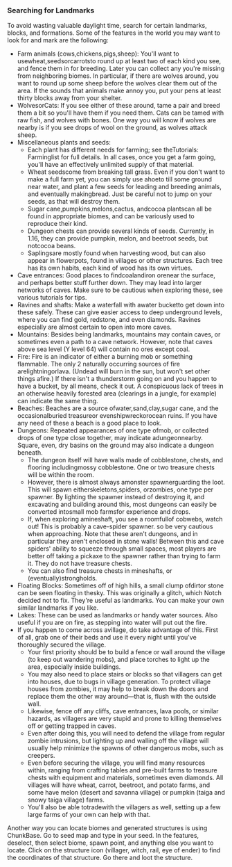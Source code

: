 ### Searching for Landmarks
To avoid wasting valuable daylight time, search for certain landmarks, blocks, and formations. Some of the features in the world you may want to look for and mark are the following:

- Farm animals (cows,chickens,pigs,sheep): You'll want to usewheat,seedsorcarrotsto round up at least two of each kind you see, and fence them in for breeding. Later you can collect any you're missing from neighboring biomes. In particular, if there are wolves around, you want to round up some sheep before the wolves clear them out of the area. If the sounds that animals make annoy you, put your pens at least thirty blocks away from your shelter.
- WolvesorCats: If you see either of these around, tame a pair and breed them a bit so you'll have them if you need them. Cats can be tamed with raw fish, and wolves with bones. One way you will know if wolves are nearby is if you see drops of wool on the ground, as wolves attack sheep.
- Miscellaneous plants and seeds:
	- Each plant has different needs for farming; see theTutorials: Farminglist for full details.  In all cases, once you get a farm going, you'll have an effectively unlimited supply of that material.
	- Wheat seedscome from breaking tall grass. Even if you don't want to make a full farm yet, you can simply use ahoeto till some ground near water, and plant a few seeds for leading and breeding animals, and eventually makingbread. Just be careful not to jump on your seeds, as that will destroy them.
	- Sugar cane,pumpkins,melons,cactus, andcocoa plantscan all be found in appropriate biomes, and can be variously used to reproduce their kind.
	- Dungeon chests can provide several kinds of seeds.  Currently, in 1.16, they can provide pumpkin, melon, and beetroot seeds, but notcocoa beans.
	- Saplingsare mostly found when harvesting wood, but can also appear in flowerpots, found in villages or other structures.  Each tree has its own habits, each kind of wood has its own virtues.
- Cave entrances: Good places to findcoalandiron orenear the surface, and perhaps better stuff further down. They may lead into larger networks of caves. Make sure to be cautious when exploring these, see various tutorials for tips.
- Ravines and shafts: Make a waterfall with awater bucketto get down into these safely. These can give easier access to deep underground levels, where you can find gold, redstone, and even diamonds. Ravines especially are almost certain to open into more caves.
- Mountains: Besides being landmarks, mountains may contain caves, or sometimes even a path to a cave network.  However, note that caves above sea level (Y level 64) will contain no ores except coal.
- Fire: Fire is an indicator of either a burning mob or something flammable. The only 2 naturally occurring sources of fire arelightningorlava. (Undead will burn in the sun, but won't set other things afire.) If there isn't a thunderstorm going on and you happen to have a bucket, by all means, check it out. A conspicuous lack of trees in an otherwise heavily forested area (clearings in a jungle, for example) can indicate the same thing.
- Beaches: Beaches are a source ofwater,sand,clay,sugar cane, and the occasionalburied treasureor evenshipwreckorocean ruins. If you have any need of these a beach is a good place to look.
- Dungeons: Repeated appearances of one type ofmob, or collected drops of one type close together, may indicate adungeonnearby. Square, even, dry basins on the ground may also indicate a dungeon beneath.
	- The dungeon itself will have walls made of cobblestone, chests, and flooring includingmossy cobblestone.   One or two treasure chests will be within the room.
	- However, there is almost always amonster spawnerguarding the loot. This will spawn eitherskeletons,spiders, orzombies, one type per spawner.   By lighting the spawner instead of destroying it, and excavating and building around this, most dungeons can easily be converted intosmall mob farmsfor experience and drops.
	- If, when exploring amineshaft, you see a roomfullof cobwebs, watch out! This is probably a cave-spider spawner. so be very cautious when approaching.  Note that these aren't dungeons, and in particular they aren't enclosed in stone walls!  Between this and cave spiders' ability to squeeze through small spaces, most players are better off taking a pickaxe to the spawner rather than trying to farm it.  They do not have treasure chests.
	- You can also find treasure chests in mineshafts, or (eventually)strongholds.
- Floating Blocks: Sometimes off of high hills, a small clump ofdirtor stone can be seen floating in thesky. This was originally a glitch, which Notch decided not to fix. They're useful as landmarks.  You can make your own similar landmarks if you like.
- Lakes: These can be used as landmarks or handy water sources. Also useful if you are on fire, as stepping into water will put out the fire.
- If you happen to come across avillage, do take advantage of this. First of all, grab one of their beds and use it every night until you've thoroughly secured the village.
	- Your first priority should be to build a fence or wall around the village (to keep out wandering mobs), and place torches to light up the area, especially inside buildings.
	- You may also need to place stairs or blocks so that villagers can get into houses, due to bugs in village generation.  To protect village houses from zombies, it may help to break down the doors and replace them the other way around—that is, flush with the outside wall.
	- Likewise, fence off any cliffs, cave entrances, lava pools, or similar hazards, as villagers are very stupid and prone to killing themselves off or getting trapped in caves.
	- Even after doing this, you will need to defend the village from regular zombie intrusions, but lighting up and walling off the village will usually help minimize the spawns of other dangerous mobs, such as creepers.
	- Even before securing the village, you will find many resources within, ranging from crafting tables and pre-built farms to treasure chests with equipment and materials, sometimes even diamonds. All villages will have wheat, carrot, beetroot, and potato farms, and some have melon (desert and savanna village) or pumpkin (taiga and snowy taiga village) farms.
	- You'll also be able totradewith the villagers as well, setting up a few large farms of your own can help with that.

Another way you can locate biomes and generated structures is using ChunkBase. Go to seed map and type in your seed. In the features, deselect, then select biome, spawn point, and anything else you want to locate. Click on the structure icon (villager, witch, rail, eye of ender) to find the coordinates of that structure. Go there and loot the structure.

